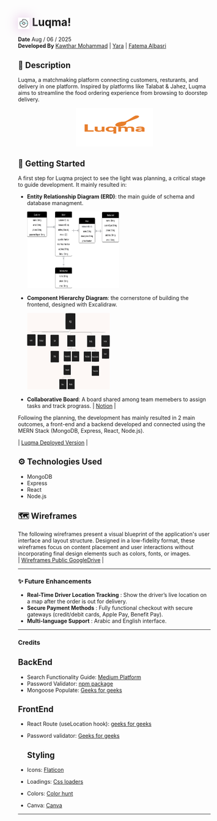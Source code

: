 <h1>
  <img src="assets/donut-unscreen.gif"  width="30" height="30" style="vertical-align:middle; filter: drop-shadow(0 0 1rem rgba(225, 184, 225, 1));">
  Luqma!
</h1>

**Date** Aug / 06 / 2025 <br>
**Developed By**  [Kawthar Mohammad](https://github.com/Kawthara-M) | [Yara](https://github.com/Yara-Waleed) | [Fatema Albasri](https://github.com/fatemaAlbasri)

## 📌 Description
Luqma, a matchmaking platform connecting customers, resturants, and delivery in one platform. Inspired by platforms like Talabat & Jahez, Luqma aims to streamline the food ordering experience from browsing to doorstep delivery.
<br>
<div align="center">
  <img src="./assets/logo.png" width="40%" height="100px" alt="Logo">
</div>


## 🚀 Getting Started

A first step for Luqma project to see the light was planning, a critical stage to guide development. It mainly resulted in:

- **Entity Relationship Diagram (ERD)**: the main guide of schema and database managment. <br>

  <img src="./assets/Luqma-ER.png" width="50%" height="200px" alt="Logo">


- **Component Hierarchy Diagram**: the cornerstone of building the frontend, designed with Excalidraw. <br>

  <img src="./assets/diagram.png" width="45%" height="200px" alt="Logo">


- **Collaborative Board**: A board shared among team memebers to assign tasks and track prograss.
 | [Notion](https://stellar-ground-30c.notion.site/Tasks-24765872718a80178886d12cdcce7fa5) |

Following the planning, the development has mainly resulted in 2 main outcomes, a front-end and a backend developed and connected using the MERN Stack (MongoDB, Express, React, Node.js). <br>

| [Luqma Deployed Version]() |

## ⚙️ Technologies Used
- MongoDB
- Express
- React
- Node.js

## 🗺️ Wireframes
The following wireframes present a visual blueprint of the application's user interface and layout structure. Designed in a low-fidelity format, these wireframes focus on content placement and user interactions without incorporating final design elements such as colors, fonts, or images. <br>
| [Wireframes Public GoogleDrive](https://drive.google.com/file/d/1YB0MhtIkYtj9ExbQ0EiqymQ-cjfsmWzi/view) |



---
### ✨ **Future Enhancements**
- **Real-Time Driver Location Tracking** : Show the driver’s live location on a map after the order is out for delivery.
- **Secure Payment Methods** : Fully functional checkout with secure gateways (credit/debit cards, Apple Pay, Benefit Pay).
- **Multi-language Support** : Arabic and English interface.

---
### **Credits**
## **BackEnd**
- Search Functionality Guide: [Medium Platform](https://medium.com/@aniagudo.godson/running-a-simple-search-query-on-mongodb-atlas-using-express-nodejs-2-refining-search-queries-49949ce5c4a1)
- Password Validator: [npm package](https://www.npmjs.com/package/password-validator)
- Mongoose Populate: [Geeks for geeks](https://www.geeksforgeeks.org/mongodb/mongoose-populate/)

## **FrontEnd**
- React Route (useLocation hook): [geeks for geeks](https://www.geeksforgeeks.org/reactjs/react-router-hooks/#uselocation-hook)
- Password validator: [Geeks for geeks](https://www.geeksforgeeks.org/reactjs/create-a-password-validator-using-reactjs/)

  ## **Styling**
- Icons: [Flaticon](https://www.flaticon.com/)
- Loadings: [Css loaders](https://cssloaders.github.io/)
- Colors: [Color hunt](https://colorhunt.co/)
- Canva: [Canva](https://www.canva.com/design/DAGv75Jpsxk/kfeLLcHrUfYt8R4yOYLI6w/edit?utm_content=DAGv75Jpsxk&utm_campaign=designshare&utm_medium=link2&utm_source=sharebutton)

---
